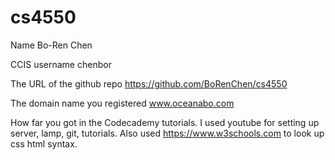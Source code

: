 # cs4550
Name
Bo-Ren Chen

CCIS username
chenbor

The URL of the github repo
https://github.com/BoRenChen/cs4550

The domain name you registered
www.oceanabo.com

How far you got in the Codecademy tutorials.
I used youtube for setting up server, lamp, git, tutorials.
Also used https://www.w3schools.com to look up css html syntax.